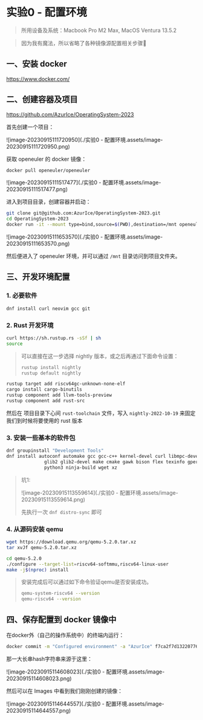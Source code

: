 # 实验0 - 配置环境

> 所用设备及系统：Macbook Pro M2 Max, MacOS Ventura 13.5.2

> 因为我有魔法，所以省略了各种镜像源配置相关步骤🥳

## 一、安装 docker

https://www.docker.com/

## 二、创建容器及项目

https://github.com/AzurIce/OperatingSystem-2023

首先创建一个项目：

![image-20230915111720950](./实验0 - 配置环境.assets/image-20230915111720950.png)

获取 openeuler 的 docker 镜像：

```bash
docker pull openeuler/openeuler
```

![image-20230915111517477](./实验0 - 配置环境.assets/image-20230915111517477.png)

进入到项目目录，创建容器并启动：

```bash
git clone git@github.com:AzurIce/OperatingSystem-2023.git
cd OperatingSystem-2023
docker run -it --mount type=bind,source=$(PWD),destination=/mnt openeuler/openeuler
```

![image-20230915111653570](./实验0 - 配置环境.assets/image-20230915111653570.png)

然后便进入了 openeuler 环境，并可以通过 `/mnt` 目录访问到项目文件夹。

## 三、开发环境配置

### 1. 必要软件

```bash
dnf install curl neovim gcc git
```

### 2. Rust 开发环境

```bash
curl https://sh.rustup.rs -sSf | sh
source
```

> 可以直接在这一步选择 nightly 版本，或之后再通过下面命令设置：
>
> ```bash
> rustup install nightly
> rustup default nightly
> ```

```bash
rustup target add riscv64gc-unknown-none-elf
cargo install cargo-binutils
rustup component add llvm-tools-preview
rustup component add rust-src
```

然后在 项目目录下心间 `rust-toolchain` 文件，写入 `nightly-2022-10-19` 来固定我们到时候将要使用的 rust 版本

### 3. 安装一些基本的软件包

```bash
dnf groupinstall "Development Tools"
dnf install autoconf automake gcc gcc-c++ kernel-devel curl libmpc-devel mpfr-devel gmp-devel \
              glib2 glib2-devel make cmake gawk bison flex texinfo gperf libtool patchutils bc \
              python3 ninja-build wget xz
```

> 坑1:
>
> ![image-20230915113559614](./实验0 - 配置环境.assets/image-20230915113559614.png)
>
> 先执行一次 `dnf distro-sync` 即可

### 4. 从源码安装 qemu

```bash
wget https://download.qemu.org/qemu-5.2.0.tar.xz
tar xvJf qemu-5.2.0.tar.xz
```

```bash
cd qemu-5.2.0
./configure --target-list=riscv64-softmmu,riscv64-linux-user
make -j$(nproc) install
```

> 安装完成后可以通过如下命令验证qemu是否安装成功。
>
> ```bash
> qemu-system-riscv64 --version
> qemu-riscv64 --version
> ```
>

## 四、保存配置到 docker 镜像中

在docker外（自己的操作系统中）的终端内运行：

```bash
docker commit -m "Configured environment" -a "AzurIce" f7ca2f7d1322077670897839a7a68e5954d5530338117fac026abc6395003405 my_openeuler
```

那一大长串hash字符串来源于这里：

![image-20230915114608023](./实验0 - 配置环境.assets/image-20230915114608023.png)

然后可以在 Images 中看到我们刚刚创建的镜像：

![image-20230915114644557](./实验0 - 配置环境.assets/image-20230915114644557.png)

